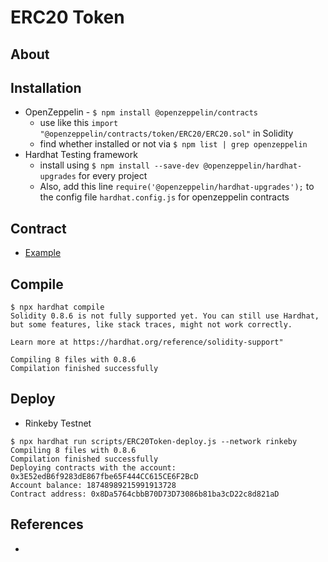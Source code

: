 # ERC20 Token

## About

## Installation
* OpenZeppelin - `$ npm install @openzeppelin/contracts`
	- use like this `import "@openzeppelin/contracts/token/ERC20/ERC20.sol"` in Solidity
	- find whether installed or not via `$ npm list | grep openzeppelin`
* Hardhat Testing framework
	- install using `$ npm install --save-dev @openzeppelin/hardhat-upgrades` for every project
	- Also, add this line `require('@openzeppelin/hardhat-upgrades');` to the config file `hardhat.config.js` for openzeppelin contracts

## Contract
* [Example](./contracts/ERC20Token.sol)

## Compile
```console
$ npx hardhat compile
Solidity 0.8.6 is not fully supported yet. You can still use Hardhat, but some features, like stack traces, might not work correctly.

Learn more at https://hardhat.org/reference/solidity-support"

Compiling 8 files with 0.8.6
Compilation finished successfully
```

## Deploy
* Rinkeby Testnet
```console
$ npx hardhat run scripts/ERC20Token-deploy.js --network rinkeby
Compiling 8 files with 0.8.6
Compilation finished successfully
Deploying contracts with the account: 0x3E52edB6f9283dE867fbe65F444CC615CE6F2BcD
Account balance: 18748989215991913728
Contract address: 0x8Da5764cbbB70D73D73086b81ba3cD22c8d821aD
```

## References
* 
